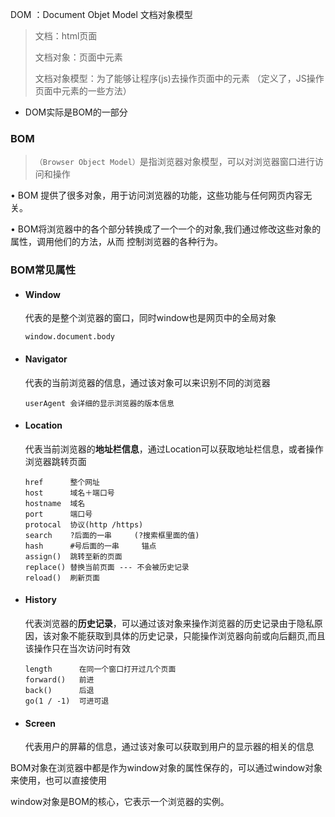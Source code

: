 DOM ：Document Objet Model 文档对象模型 

> 文档：html页面 
>
> 文档对象：页面中元素 
>
> 文档对象模型：为了能够让程序(js)去操作页面中的元素 （定义了，JS操作页面中元素的一些方法） 

- DOM实际是BOM的一部分

### BOM

> `（Browser Object Model）`是指浏览器对象模型，可以对浏览器窗口进行访问和操作

• BOM 提供了很多对象，用于访问浏览器的功能，这些功能与任何网页内容无关。 

• BOM将浏览器中的各个部分转换成了一个一个的对象,我们通过修改这些对象的属性，调用他们的方法，从而 控制浏览器的各种行为。

### BOM常见属性

- ####  Window    

  代表的是整个浏览器的窗口，同时window也是网页中的全局对象

  ```
  window.document.body
  ```

- #### Navigator 

  代表的当前浏览器的信息，通过该对象可以来识别不同的浏览器 
  
  ```
  userAgent 会详细的显示浏览器的版本信息
  ```


- #### Location  

   代表当前浏览器的**地址栏信息**，通过Location可以获取地址栏信息，或者操作浏览器跳转页面

   ```
   href      整个网址
   host      域名＋端口号
   hostname  域名
   port      端口号
   protocal  协议(http /https)
   search    ?后面的一串     (?搜索框里面的值)
   hash      #号后面的一串     锚点
   assign()  跳转至新的页面
   replace() 替换当前页面 --- 不会被历史记录
   reload()  刷新页面
   ```

   

- #### History 

  代表浏览器的**历史记录**，可以通过该对象来操作浏览器的历史记录由于隐私原因，该对象不能获取到具体的历史记录，只能操作浏览器向前或向后翻页,而且该操作只在当次访问时有效

  ```
  length      在同一个窗口打开过几个页面
  forward()   前进
  back()      后退
  go(1 / -1)  可进可退
  ```

  

- #### Screen

  代表用户的屏幕的信息，通过该对象可以获取到用户的显示器的相关的信息		

 	

BOM对象在浏览器中都是作为window对象的属性保存的，可以通过window对象来使用，也可以直接使用

window对象是BOM的核心，它表示一个浏览器的实例。 


